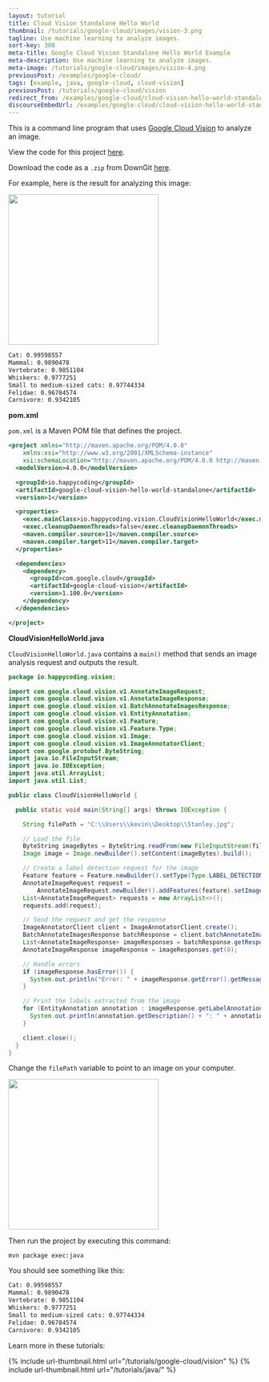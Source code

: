 ```yaml
---
layout: tutorial
title: Cloud Vision Standalone Hello World
thumbnail: /tutorials/google-cloud/images/vision-3.png
tagline: Use machine learning to analyze images.
sort-key: 300
meta-title: Google Cloud Vision Standalone Hello World Example
meta-description: Use machine learning to analyze images.
meta-image: /tutorials/google-cloud/images/vision-4.png
previousPost: /examples/google-cloud/
tags: [example, java, google-cloud, cloud-vision]
previousPost: /tutorials/google-cloud/vision
redirect_from: /examples/google-cloud/cloud-vision-hello-world-standalone
discourseEmbedUrl: /examples/google-cloud/cloud-vision-hello-world-standalone
---
```


This is a command line program that uses [Google Cloud Vision](/tutorials/google-cloud/vision) to analyze an image.

View the code for this project [here](https://github.com/KevinWorkman/HappyCoding/tree/gh-pages/tutorials/google-cloud/google-cloud-example-projects/cloud-vision-hello-world-standalone).

Download the code as a `.zip` from DownGit [here](https://downgit.github.io/#/home?url=https://github.com/KevinWorkman/HappyCoding/tree/gh-pages/tutorials/google-cloud/google-cloud-example-projects/cloud-vision-hello-world-standalone).

For example, here is the result for analyzing this image:

<img src="/tutorials/google-cloud/images/stanley.jpg" style="width:300px" />

```bash
Cat: 0.99598557
Mammal: 0.9890478
Vertebrate: 0.9851104
Whiskers: 0.9777251
Small to medium-sized cats: 0.97744334
Felidae: 0.96784574
Carnivore: 0.9342105
```

**pom.xml**

`pom.xml` is a Maven POM file that defines the project.

```xml
<project xmlns="http://maven.apache.org/POM/4.0.0"
    xmlns:xsi="http://www.w3.org/2001/XMLSchema-instance"
    xsi:schemaLocation="http://maven.apache.org/POM/4.0.0 http://maven.apache.org/xsd/maven-4.0.0.xsd">
  <modelVersion>4.0.0</modelVersion>

  <groupId>io.happycoding</groupId>
  <artifactId>google-cloud-vision-hello-world-standalone</artifactId>
  <version>1</version>

  <properties>
    <exec.mainClass>io.happycoding.vision.CloudVisionHelloWorld</exec.mainClass>
    <exec.cleanupDaemonThreads>false</exec.cleanupDaemonThreads>
    <maven.compiler.source>11</maven.compiler.source>
    <maven.compiler.target>11</maven.compiler.target>
  </properties>

  <dependencies>
    <dependency>
      <groupId>com.google.cloud</groupId>
      <artifactId>google-cloud-vision</artifactId>
      <version>1.100.0</version>
    </dependency>
  </dependencies>

</project>
```

**CloudVisionHelloWorld.java**

`CloudVisionHelloWorld.java` contains a `main()` method that sends an image analysis request and outputs the result.

```java
package io.happycoding.vision;

import com.google.cloud.vision.v1.AnnotateImageRequest;
import com.google.cloud.vision.v1.AnnotateImageResponse;
import com.google.cloud.vision.v1.BatchAnnotateImagesResponse;
import com.google.cloud.vision.v1.EntityAnnotation;
import com.google.cloud.vision.v1.Feature;
import com.google.cloud.vision.v1.Feature.Type;
import com.google.cloud.vision.v1.Image;
import com.google.cloud.vision.v1.ImageAnnotatorClient;
import com.google.protobuf.ByteString;
import java.io.FileInputStream;
import java.io.IOException;
import java.util.ArrayList;
import java.util.List;

public class CloudVisionHelloWorld {

  public static void main(String[] args) throws IOException {

    String filePath = "C:\\Users\\kevin\\Desktop\\Stanley.jpg";

    // Load the file
    ByteString imageBytes = ByteString.readFrom(new FileInputStream(filePath));
    Image image = Image.newBuilder().setContent(imageBytes).build();

    // Create a label detection request for the image
    Feature feature = Feature.newBuilder().setType(Type.LABEL_DETECTION).build();
    AnnotateImageRequest request =
        AnnotateImageRequest.newBuilder().addFeatures(feature).setImage(image).build();
    List<AnnotateImageRequest> requests = new ArrayList<>();
    requests.add(request);

    // Send the request and get the response
    ImageAnnotatorClient client = ImageAnnotatorClient.create();
    BatchAnnotateImagesResponse batchResponse = client.batchAnnotateImages(requests);
    List<AnnotateImageResponse> imageResponses = batchResponse.getResponsesList();
    AnnotateImageResponse imageResponse = imageResponses.get(0);

    // Handle errors
    if (imageResponse.hasError()) {
      System.out.println("Error: " + imageResponse.getError().getMessage());
    }

    // Print the labels extracted from the image
    for (EntityAnnotation annotation : imageResponse.getLabelAnnotationsList()) {
      System.out.println(annotation.getDescription() + ": " + annotation.getScore());
    }

    client.close();
  }
}
```

Change the `filePath` variable to point to an image on your computer.

<img src="/tutorials/google-cloud/images/stanley.jpg" style="width:300px" />

Then run the project by executing this command:

```
mvn package exec:java
```

You should see something like this:

```bash
Cat: 0.99598557
Mammal: 0.9890478
Vertebrate: 0.9851104
Whiskers: 0.9777251
Small to medium-sized cats: 0.97744334
Felidae: 0.96784574
Carnivore: 0.9342105
```

Learn more in these tutorials:

{% include url-thumbnail.html url="/tutorials/google-cloud/vision" %}
{% include url-thumbnail.html url="/tutorials/java/" %}
